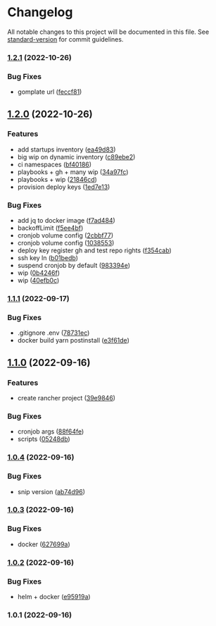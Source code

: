 # Changelog

All notable changes to this project will be documented in this file. See [standard-version](https://github.com/conventional-changelog/standard-version) for commit guidelines.

### [1.2.1](https://github.com/SocialGouv/infra-as-loop/compare/v1.2.0...v1.2.1) (2022-10-26)


### Bug Fixes

* gomplate url ([feccf81](https://github.com/SocialGouv/infra-as-loop/commit/feccf817bf6b9ec1ca2719ea8d998f5c8606a3b5))

## [1.2.0](https://github.com/SocialGouv/infra-as-loop/compare/v1.1.1...v1.2.0) (2022-10-26)


### Features

* add startups inventory ([ea49d83](https://github.com/SocialGouv/infra-as-loop/commit/ea49d83f321e0c0a5979ff4fea1a37016209c06b))
* big wip on dynamic inventory ([c89ebe2](https://github.com/SocialGouv/infra-as-loop/commit/c89ebe25e40da0140d4db7e54587787272628629))
* ci namespaces ([bf40186](https://github.com/SocialGouv/infra-as-loop/commit/bf4018638b5084500cca83891211fcfe6ed2237c))
* playbooks + gh + many wip ([34a97fc](https://github.com/SocialGouv/infra-as-loop/commit/34a97fc5366dd2492840ae4d1245909fce11ddb4))
* playbooks + wip ([21846cd](https://github.com/SocialGouv/infra-as-loop/commit/21846cd098b5a5e9749ea2c5407fb430bcb592bb))
* provision deploy keys ([1ed7e13](https://github.com/SocialGouv/infra-as-loop/commit/1ed7e135198ffe37b921840522d40c3354c08169))


### Bug Fixes

* add jq to docker image ([f7ad484](https://github.com/SocialGouv/infra-as-loop/commit/f7ad48489e99be94c0b58c76423bf88b45932dc5))
* backoffLimit ([f5ee4bf](https://github.com/SocialGouv/infra-as-loop/commit/f5ee4bf3b54e0bbafe35a256240bf0142c1da1c1))
* cronjob volume config ([2cbbf77](https://github.com/SocialGouv/infra-as-loop/commit/2cbbf7763e0d2d44b47c523d4a220904375f6f1d))
* cronjob volume config ([1038553](https://github.com/SocialGouv/infra-as-loop/commit/1038553d8dc31290216f8fbcd91410095e32530c))
* deploy key register gh and test repo rights ([f354cab](https://github.com/SocialGouv/infra-as-loop/commit/f354cabd6d31c0b75f6fe3034aa1d84b99d421e9))
* ssh key ln ([b01bedb](https://github.com/SocialGouv/infra-as-loop/commit/b01bedbf5f0e02c4b02fb657f07701bab62a23c9))
* suspend cronjob by default ([983394e](https://github.com/SocialGouv/infra-as-loop/commit/983394eaafcd71b4d7dd3b2b3db432e5507468f4))
* wip ([0b4246f](https://github.com/SocialGouv/infra-as-loop/commit/0b4246fbf20ded61a531ea75c3fdec34571a9ee5))
* wip ([40efb0c](https://github.com/SocialGouv/infra-as-loop/commit/40efb0c050569eeb8d7265ba57e84c669a8c8a34))

### [1.1.1](https://github.com/SocialGouv/infra-as-loop/compare/v1.1.0...v1.1.1) (2022-09-17)


### Bug Fixes

* .gitignore .env ([78731ec](https://github.com/SocialGouv/infra-as-loop/commit/78731ecf6291722375ea75c741fcd0150680713e))
* docker build yarn postinstall ([e3f61de](https://github.com/SocialGouv/infra-as-loop/commit/e3f61de5c6952faacc96548b1636923402895ec6))

## [1.1.0](https://github.com/SocialGouv/infra-as-loop/compare/v1.0.4...v1.1.0) (2022-09-16)


### Features

* create rancher project ([39e9846](https://github.com/SocialGouv/infra-as-loop/commit/39e9846bb16770098f361ad2a8571e5d07feae59))


### Bug Fixes

* cronjob args ([88f64fe](https://github.com/SocialGouv/infra-as-loop/commit/88f64fea1dd1d96c84e3cb28ffecf34a8d6c5ac1))
* scripts ([05248db](https://github.com/SocialGouv/infra-as-loop/commit/05248dba9513dfd51fbce82ffb9ef74eb261b0b4))

### [1.0.4](https://github.com/SocialGouv/infra-as-loop/compare/v1.0.3...v1.0.4) (2022-09-16)


### Bug Fixes

* snip version ([ab74d96](https://github.com/SocialGouv/infra-as-loop/commit/ab74d9697f8215e40d29a2b57a4a97f667d70203))

### [1.0.3](https://github.com/SocialGouv/infra-as-loop/compare/v1.0.2...v1.0.3) (2022-09-16)


### Bug Fixes

* docker ([627699a](https://github.com/SocialGouv/infra-as-loop/commit/627699aad4e9bfc8277c26a7e751870ad4b850c2))

### [1.0.2](https://github.com/SocialGouv/infra-as-loop/compare/v1.0.1...v1.0.2) (2022-09-16)


### Bug Fixes

* helm + docker ([e95919a](https://github.com/SocialGouv/infra-as-loop/commit/e95919ae54085c762139728d44d103d3bf4de51a))

### 1.0.1 (2022-09-16)

